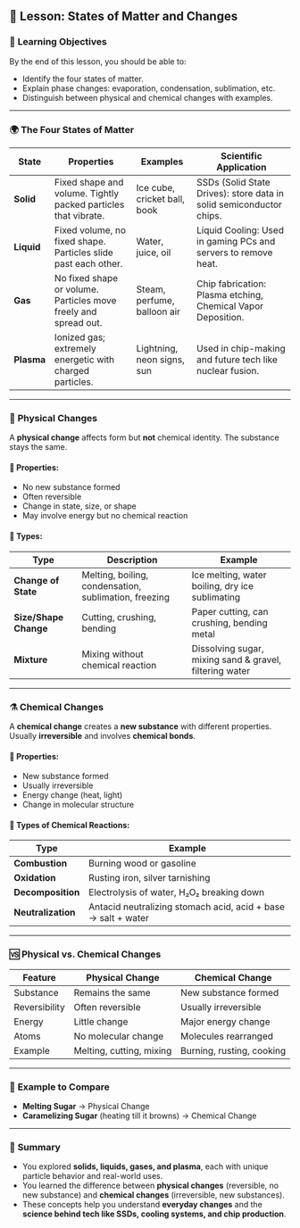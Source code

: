 ## 🧪 **Lesson: States of Matter and Changes**

### 🎯 **Learning Objectives**

By the end of this lesson, you should be able to:

- Identify the four states of matter.
- Explain phase changes: evaporation, condensation, sublimation, etc.
- Distinguish between physical and chemical changes with examples.

---

### 🌍 **The Four States of Matter**

|**State**|**Properties**|**Examples**|**Scientific Application**|
|---|---|---|---|
|**Solid**|Fixed shape and volume. Tightly packed particles that vibrate.|Ice cube, cricket ball, book|SSDs (Solid State Drives): store data in solid semiconductor chips.|
|**Liquid**|Fixed volume, no fixed shape. Particles slide past each other.|Water, juice, oil|Liquid Cooling: Used in gaming PCs and servers to remove heat.|
|**Gas**|No fixed shape or volume. Particles move freely and spread out.|Steam, perfume, balloon air|Chip fabrication: Plasma etching, Chemical Vapor Deposition.|
|**Plasma**|Ionized gas; extremely energetic with charged particles.|Lightning, neon signs, sun|Used in chip-making and future tech like nuclear fusion.|

---

### 🔁 **Physical Changes**

A **physical change** affects form but **not** chemical identity. The substance stays the same.

#### 🔸 Properties:

- No new substance formed
- Often reversible
- Change in state, size, or shape
- May involve energy but no chemical reaction

#### 🔹 Types:

|**Type**|**Description**|**Example**|
|---|---|---|
|**Change of State**|Melting, boiling, condensation, sublimation, freezing|Ice melting, water boiling, dry ice sublimating|
|**Size/Shape Change**|Cutting, crushing, bending|Paper cutting, can crushing, bending metal|
|**Mixture**|Mixing without chemical reaction|Dissolving sugar, mixing sand & gravel, filtering water|

---

### ⚗️ **Chemical Changes**

A **chemical change** creates a **new substance** with different properties. Usually **irreversible** and involves **chemical bonds**.

#### 🔸 Properties:

- New substance formed
- Usually irreversible
- Energy change (heat, light)
- Change in molecular structure

#### 🔹 Types of Chemical Reactions:

|**Type**|**Example**|
|---|---|
|**Combustion**|Burning wood or gasoline|
|**Oxidation**|Rusting iron, silver tarnishing|
|**Decomposition**|Electrolysis of water, H₂O₂ breaking down|
|**Neutralization**|Antacid neutralizing stomach acid, acid + base → salt + water|

---

### 🆚 **Physical vs. Chemical Changes**

|**Feature**|**Physical Change**|**Chemical Change**|
|---|---|---|
|Substance|Remains the same|New substance formed|
|Reversibility|Often reversible|Usually irreversible|
|Energy|Little change|Major energy change|
|Atoms|No molecular change|Molecules rearranged|
|Example|Melting, cutting, mixing|Burning, rusting, cooking|

---

### 🔁 **Example to Compare**

- **Melting Sugar** → Physical Change
- **Caramelizing Sugar** (heating till it browns) → Chemical Change

---

### 📌 **Summary**

- You explored **solids, liquids, gases, and plasma**, each with unique particle behavior and real-world uses.
- You learned the difference between **physical changes** (reversible, no new substance) and **chemical changes** (irreversible, new substances).
- These concepts help you understand **everyday changes** and the **science behind tech like SSDs, cooling systems, and chip production**.